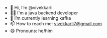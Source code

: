- 👋 Hi, I’m @vivekkarli
- 🧑‍💻 I'm a java backend developer
- 🌱 I’m currently learning kafka
- 📫 How to reach me: vivekkarli7@gmail.com
- 😄 Pronouns: he/him

<!---
vivekkarli/vivekkarli is a ✨ special ✨ repository because its `README.md` (this file) appears on your GitHub profile.
You can click the Preview link to take a look at your changes.
--->

